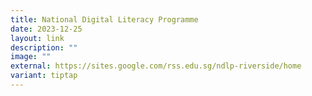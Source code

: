 ```yaml
---
title: National Digital Literacy Programme
date: 2023-12-25
layout: link
description: ""
image: ""
external: https://sites.google.com/rss.edu.sg/ndlp-riverside/home
variant: tiptap
---
```

